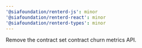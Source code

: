 ```yaml
---
'@siafoundation/renterd-js': minor
'@siafoundation/renterd-react': minor
'@siafoundation/renterd-types': minor
---
```


Remove the contract set contract churn metrics API.
